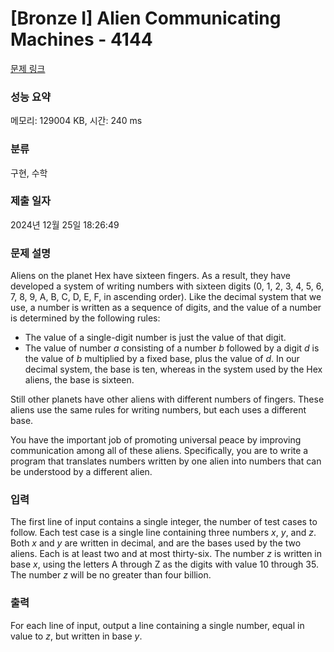 # [Bronze I] Alien Communicating Machines - 4144 

[문제 링크](https://www.acmicpc.net/problem/4144) 

### 성능 요약

메모리: 129004 KB, 시간: 240 ms

### 분류

구현, 수학

### 제출 일자

2024년 12월 25일 18:26:49

### 문제 설명

<p style="user-select: auto !important;">Aliens on the planet Hex have sixteen fingers. As a result, they have developed a system of writing numbers with sixteen digits (0, 1, 2, 3, 4, 5, 6, 7, 8, 9, A, B, C, D, E, F, in ascending order). Like the decimal system that we use, a number is written as a sequence of digits, and the value of a number is determined by the following rules:</p>

<ul style="user-select: auto !important;">
	<li style="user-select: auto !important;">The value of a single-digit number is just the value of that digit.</li>
	<li style="user-select: auto !important;">The value of number <em style="user-select: auto !important;">a</em> consisting of a number <em style="user-select: auto !important;">b</em> followed by a digit <em style="user-select: auto !important;">d</em> is the value of <em style="user-select: auto !important;">b</em> multiplied by a fixed base, plus the value of <em style="user-select: auto !important;">d</em>. In our decimal system, the base is ten, whereas in the system used by the Hex aliens, the base is sixteen.</li>
</ul>

<p style="user-select: auto !important;">Still other planets have other aliens with different numbers of fingers. These aliens use the same rules for writing numbers, but each uses a different base.</p>

<p style="user-select: auto !important;">You have the important job of promoting universal peace by improving communication among all of these aliens. Specifically, you are to write a program that translates numbers written by one alien into numbers that can be understood by a different alien.</p>

### 입력 

 <p style="user-select: auto !important;">The first line of input contains a single integer, the number of test cases to follow. Each test case is a single line containing three numbers <em style="user-select: auto !important;">x</em>, <em style="user-select: auto !important;">y</em>, and <em style="user-select: auto !important;">z</em>. Both <em style="user-select: auto !important;">x</em> and <em style="user-select: auto !important;">y</em> are written in decimal, and are the bases used by the two aliens. Each is at least two and at most thirty-six. The number <em style="user-select: auto !important;">z</em> is written in base <em style="user-select: auto !important;">x</em>, using the letters A through Z as the digits with value 10 through 35. The number <em style="user-select: auto !important;">z</em> will be no greater than four billion.</p>

### 출력 

 <p style="user-select: auto !important;">For each line of input, output a line containing a single number, equal in value to <em style="user-select: auto !important;">z</em>, but written in base <em style="user-select: auto !important;">y</em>.</p>

